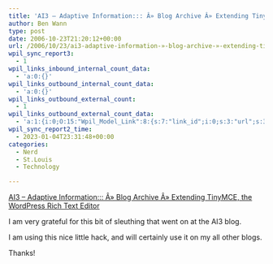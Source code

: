 ```yaml
---
title: 'AI3 – Adaptive Information::: Â» Blog Archive Â» Extending TinyMCE, the WordPress Rich Text Editor'
author: Ben Wann
type: post
date: 2006-10-23T21:20:12+00:00
url: /2006/10/23/ai3-adaptive-information-»-blog-archive-»-extending-tinymce-the-wordpress-rich-text-editor/
wpil_sync_report3:
  - 1
wpil_links_inbound_internal_count_data:
  - 'a:0:{}'
wpil_links_outbound_internal_count_data:
  - 'a:0:{}'
wpil_links_outbound_external_count:
  - 1
wpil_links_outbound_external_count_data:
  - 'a:1:{i:0;O:15:"Wpil_Model_Link":8:{s:7:"link_id";i:0;s:3:"url";s:31:"http://www.mkbergman.com/?p=275";s:4:"host";s:13:"mkbergman.com";s:8:"internal";b:0;s:4:"post";N;s:6:"anchor";s:102:"AI3 - Adaptive Information::: Â» Blog Archive Â» Extending TinyMCE, the WordPress Rich Text Editor";s:15:"added_by_plugin";b:0;s:8:"location";s:7:"content";}}'
wpil_sync_report2_time:
  - 2023-01-04T23:31:48+00:00
categories:
  - Nerd
  - St.Louis
  - Technology

---
```

[AI3 &#8211; Adaptive Information::: Â» Blog Archive Â» Extending TinyMCE, the WordPress Rich Text Editor][1]

I am very grateful for this bit of sleuthing that went on at the AI3 blog.

I am using this nice little hack, and will certainly use it on my all other blogs.

Thanks! 

<!--05dce87a18f5d0680bec1d9a10107f5b-->

 [1]: http://www.mkbergman.com/?p=275